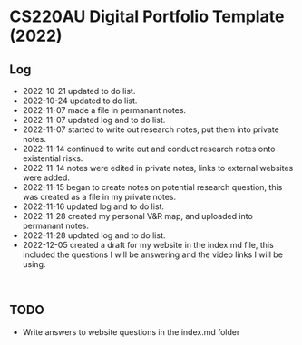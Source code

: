 # CS220AU Digital Portfolio Template (2022)

## Log
- 2022-10-21 updated to do list.
- 2022-10-24 updated to do list.
- 2022-11-07 made a file in permanant notes.
- 2022-11-07 updated log and to do list.
- 2022-11-07 started to write out research notes, put them into private notes.
- 2022-11-14 continued to write out and conduct research notes onto existential risks.
- 2022-11-14 notes were edited in private notes, links to external websites were added.
- 2022-11-15 began to create notes on potential research question, this was created as a file in my private notes.
- 2022-11-16 updated log and to do list.
- 2022-11-28 created my personal V&R map, and uploaded into permanant notes.
- 2022-11-28 updated log and to do list.
- 2022-12-05 created a draft for my website in the index.md file, this included the questions I will be answering and the video links I will be using.

<br>

## TODO
- Write answers to website questions in the index.md folder

